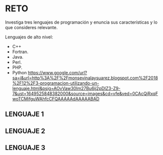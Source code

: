 # RETO
Investiga tres lenguajes de programación y enuncia sus características y lo que consideres relevante.

Lenguajes de alto nivel:
* C++
* Fortran.
* Java.
* Perl.
* PHP.
* Python
https://www.google.com/url?sa=i&url=http%3A%2F%2Fmonsevinalaysuarez.blogspot.com%2F2018%2F12%2F3-programacion-utilizando-un-lenguaje.html&psig=AOvVaw30Im27Bu6ij2pDIZ3-Z9-7&ust=1649525848382000&source=images&cd=vfe&ved=0CAcQjRxqFwoTCMifguWAhfcCFQAAAAAdAAAAABAD

## LENGUAJE 1

## LENGUAJE 2

## LENGUAJE 3

